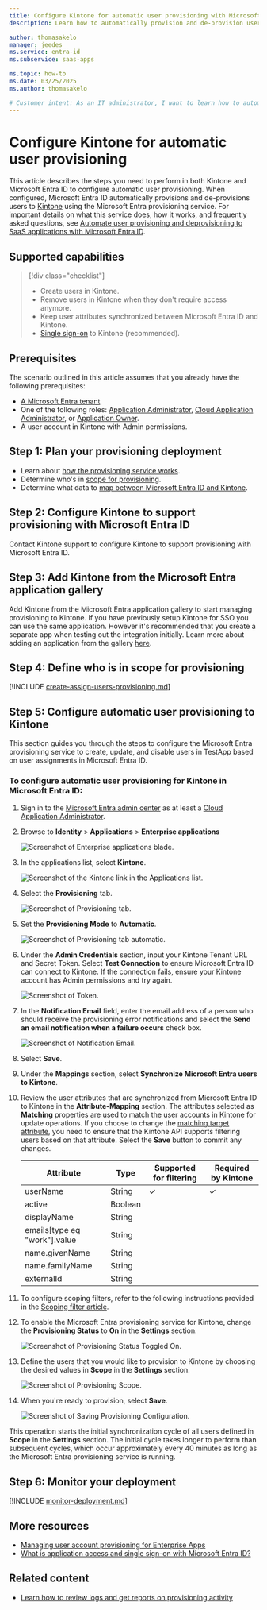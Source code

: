 ```yaml
---
title: Configure Kintone for automatic user provisioning with Microsoft Entra ID
description: Learn how to automatically provision and de-provision user accounts from Microsoft Entra ID to Kintone.

author: thomasakelo
manager: jeedes
ms.service: entra-id
ms.subservice: saas-apps

ms.topic: how-to
ms.date: 03/25/2025
ms.author: thomasakelo

# Customer intent: As an IT administrator, I want to learn how to automatically provision and deprovision user accounts from Microsoft Entra ID to Kintone so that I can streamline the user management process and ensure that users have the appropriate access to Kintone.
---
```


# Configure Kintone for automatic user provisioning

This article describes the steps you need to perform in both Kintone and Microsoft Entra ID to configure automatic user provisioning. When configured, Microsoft Entra ID automatically provisions and de-provisions users to [Kintone](https://www.kintone.com) using the Microsoft Entra provisioning service. For important details on what this service does, how it works, and frequently asked questions, see [Automate user provisioning and deprovisioning to SaaS applications with Microsoft Entra ID](~/identity/app-provisioning/user-provisioning.md). 


## Supported capabilities
> [!div class="checklist"]
> * Create users in Kintone.
> * Remove users in Kintone when they don't require access anymore.
> * Keep user attributes synchronized between Microsoft Entra ID and Kintone.
> * [Single sign-on](kintone-tutorial.md) to Kintone (recommended).

## Prerequisites

The scenario outlined in this article assumes that you already have the following prerequisites:

* [A Microsoft Entra tenant](~/identity-platform/quickstart-create-new-tenant.md) 
* One of the following roles: [Application Administrator](/entra/identity/role-based-access-control/permissions-reference#application-administrator), [Cloud Application Administrator](/entra/identity/role-based-access-control/permissions-reference#cloud-application-administrator), or [Application Owner](/entra/fundamentals/users-default-permissions#owned-enterprise-applications).
* A user account in Kintone with Admin permissions.

## Step 1: Plan your provisioning deployment
* Learn about [how the provisioning service works](~/identity/app-provisioning/user-provisioning.md).
* Determine who's in [scope for provisioning](~/identity/app-provisioning/define-conditional-rules-for-provisioning-user-accounts.md).
* Determine what data to [map between Microsoft Entra ID and Kintone](~/identity/app-provisioning/customize-application-attributes.md).

<a name='step-2-configure-kintone-to-support-provisioning-with-azure-ad'></a>

## Step 2: Configure Kintone to support provisioning with Microsoft Entra ID
Contact Kintone support to configure Kintone to support provisioning with Microsoft Entra ID.

<a name='step-3-add-kintone-from-the-azure-ad-application-gallery'></a>

## Step 3: Add Kintone from the Microsoft Entra application gallery

Add Kintone from the Microsoft Entra application gallery to start managing provisioning to Kintone. If you have previously setup Kintone for SSO you can use the same application. However it's recommended that you create a separate app when testing out the integration initially. Learn more about adding an application from the gallery [here](~/identity/enterprise-apps/add-application-portal.md). 

## Step 4: Define who is in scope for provisioning 

[!INCLUDE [create-assign-users-provisioning.md](~/identity/saas-apps/includes/create-assign-users-provisioning.md)]

## Step 5: Configure automatic user provisioning to Kintone 

This section guides you through the steps to configure the Microsoft Entra provisioning service to create, update, and disable users in TestApp based on user assignments in Microsoft Entra ID.

<a name='to-configure-automatic-user-provisioning-for-kintone-in-azure-ad'></a>

### To configure automatic user provisioning for Kintone in Microsoft Entra ID:

1. Sign in to the [Microsoft Entra admin center](https://entra.microsoft.com) as at least a [Cloud Application Administrator](~/identity/role-based-access-control/permissions-reference.md#cloud-application-administrator).
1. Browse to **Identity** > **Applications** > **Enterprise applications**

	![Screenshot of Enterprise applications blade.](common/enterprise-applications.png)

1. In the applications list, select **Kintone**.

	![Screenshot of the Kintone link in the Applications list.](common/all-applications.png)

1. Select the **Provisioning** tab.

	![Screenshot of Provisioning tab.](common/provisioning.png)

1. Set the **Provisioning Mode** to **Automatic**.

	![Screenshot of Provisioning tab automatic.](common/provisioning-automatic.png)

1. Under the **Admin Credentials** section, input your Kintone Tenant URL and Secret Token. Select **Test Connection** to ensure Microsoft Entra ID can connect to Kintone. If the connection fails, ensure your Kintone account has Admin permissions and try again.

 	![Screenshot of Token.](common/provisioning-testconnection-tenanturltoken.png)

1. In the **Notification Email** field, enter the email address of a person who should receive the provisioning error notifications and select the **Send an email notification when a failure occurs** check box.

	![Screenshot of Notification Email.](common/provisioning-notification-email.png)

1. Select **Save**.

1. Under the **Mappings** section, select **Synchronize Microsoft Entra users to Kintone**.

1. Review the user attributes that are synchronized from Microsoft Entra ID to Kintone in the **Attribute-Mapping** section. The attributes selected as **Matching** properties are used to match the user accounts in Kintone for update operations. If you choose to change the [matching target attribute](~/identity/app-provisioning/customize-application-attributes.md), you need to ensure that the Kintone API supports filtering users based on that attribute. Select the **Save** button to commit any changes.

   |Attribute|Type|Supported for filtering|Required by Kintone|
   |---|---|---|---|
   |userName|String|&check;|&check;
   |active|Boolean||
   |displayName|String||
   |emails[type eq "work"].value|String||
   |name.givenName|String||
   |name.familyName|String||
   |externalId|String||

1. To configure scoping filters, refer to the following instructions provided in the [Scoping filter  article](~/identity/app-provisioning/define-conditional-rules-for-provisioning-user-accounts.md).

1. To enable the Microsoft Entra provisioning service for Kintone, change the **Provisioning Status** to **On** in the **Settings** section.

	![Screenshot of Provisioning Status Toggled On.](common/provisioning-toggle-on.png)

1. Define the users that you would like to provision to Kintone by choosing the desired values in **Scope** in the **Settings** section.

	![Screenshot of Provisioning Scope.](common/provisioning-scope.png)

1. When you're ready to provision, select **Save**.

	![Screenshot of Saving Provisioning Configuration.](common/provisioning-configuration-save.png)

This operation starts the initial synchronization cycle of all users defined in **Scope** in the **Settings** section. The initial cycle takes longer to perform than subsequent cycles, which occur approximately every 40 minutes as long as the Microsoft Entra provisioning service is running. 

## Step 6: Monitor your deployment

[!INCLUDE [monitor-deployment.md](~/identity/saas-apps/includes/monitor-deployment.md)]

## More resources

* [Managing user account provisioning for Enterprise Apps](~/identity/app-provisioning/configure-automatic-user-provisioning-portal.md)
* [What is application access and single sign-on with Microsoft Entra ID?](~/identity/enterprise-apps/what-is-single-sign-on.md)

## Related content

* [Learn how to review logs and get reports on provisioning activity](~/identity/app-provisioning/check-status-user-account-provisioning.md)
